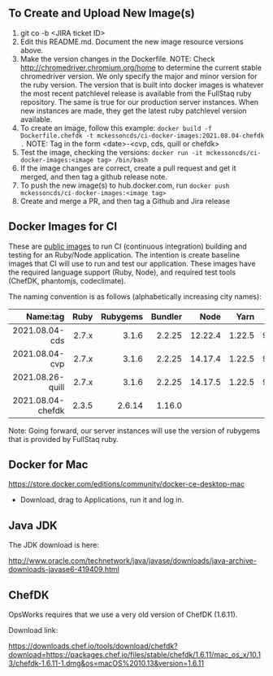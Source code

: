 To Create and Upload New Image(s) 
--------------------

1. git co -b \<JIRA ticket ID>
2. Edit this README.md. Document the new image resource versions above.
3. Make the version changes in the Dockerfile.  NOTE: Check http://chromedriver.chromium.org/home to determine the current stable chromedriver version. We only specify the major and minor version for the ruby version. The version that is built into docker images is whatever the most recent patchlevel release is available from the FullStaq ruby repository. The same is true for our production server instances. When new instances are made, they get the latest ruby patchlevel version available. 
4. To create an image, follow this example:  `docker build -f Dockerfile.chefdk -t mckessoncds/ci-docker-images:2021.08.04-chefdk .`
   NOTE:  Tag in the form \<date>-<cvp, cds, quill or chefdk>
5. Test the image, checking the versions:  `docker run -it mckessoncds/ci-docker-images:<image tag> /bin/bash`
6. If the image changes are correct, create a pull request and get it merged, and then tag a github release note.
7. To push the new image(s) to hub.docker.com, run `docker push mckessoncds/ci-docker-images:<image tag>`
8. Create and merge a PR, and then tag a Github and Jira release

Docker Images for CI
----------------

These are [public images](https://hub.docker.com/r/mckessoncds/ci-docker-images) to run CI (continuous integration) building and testing for an Ruby/Node application. The intention is create baseline images that CI will use to run and test our application. These images have the required language support (Ruby, Node), and required test tools (ChefDK, phantomjs, codeclimate).

The naming convention is as follows (alphabetically increasing city names):

| Name:tag          | Ruby  | Rubygems | Bundler |  Node   |  Yarn  | chromedriver  |
|------------------:|------:|---------:|--------:|--------:|-------:|--------------:|
| 2021.08.04-cds    | 2.7.x | 3.1.6    | 2.2.25  | 12.22.4 | 1.22.5 | 92.0.4515.107 |
| 2021.08.04-cvp    | 2.7.x | 3.1.6    | 2.2.25  | 14.17.4 | 1.22.5 | 92.0.4515.107 |
| 2021.08.26-quill  | 2.7.x | 3.1.6    | 2.2.25  | 14.17.5 | 1.22.5 | 92.0.4515.107 |
| 2021.08.04-chefdk | 2.3.5 | 2.6.14   | 1.16.0  |         |        |               |


Note:  Going forward, our server instances will use the version of rubygems that is provided by FullStaq ruby.


Docker for Mac
--------------

https://store.docker.com/editions/community/docker-ce-desktop-mac

- Download, drag to Applications, run it and log in.

Java JDK
--------

The JDK download is here:

http://www.oracle.com/technetwork/java/javase/downloads/java-archive-downloads-javase6-419409.html


ChefDK
------

OpsWorks requires that we use a very old version of ChefDK (1.6.11).

Download link:

https://downloads.chef.io/tools/download/chefdk?download=https://packages.chef.io/files/stable/chefdk/1.6.11/mac_os_x/10.13/chefdk-1.6.11-1.dmg&os=macOS%2010.13&version=1.6.11
